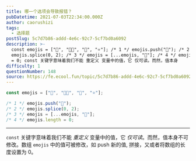 ```yaml
---
title: 哪一个选项会导致报错？
pubDatetime: 2021-07-03T22:34:00.000Z
author: caorushizi
tags:
  - 选择题
postSlug: 5c7d7b86-addd-4e6c-92c7-5cf7bd0a6092
description: >-
  const emojis = ["🎄", "🎅🏼", "🎁", "⭐"]; /* 1 */ emojis.push("🦌"); /* 2 */
  emojis.splice(0, 2); /* 3 */ emojis = [...emojis, "🥂"]; /* 4 */ emojis.length
  = 0; const 关键字意味着我们不能 重定义 变量中的值，它 仅可读。而然，值本身
difficulty: 1
questionNumber: 148
source: https://fe.ecool.fun/topic/5c7d7b86-addd-4e6c-92c7-5cf7bd0a6092
---
```


```javascript
const emojis = ["🎄", "🎅🏼", "🎁", "⭐"];

/* 1 */ emojis.push("🦌");
/* 2 */ emojis.splice(0, 2);
/* 3 */ emojis = [...emojis, "🥂"];
/* 4 */ emojis.length = 0;
```

---

`const` 关键字意味着我们不能 _重定义_ 变量中的值，它 _仅可读_。而然，值本身不可修改。数组 `emojis` 中的值可被修改，如 push 新的值, 拼接，又或者将数组的长度设置为 0。
